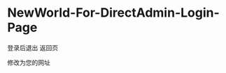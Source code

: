 # NewWorld-For-DirectAdmin-Login-Page
登录后退出 返回页

<input type="hidden" value="http://www.elinkhost.com" name="LOGOUT_URL"/>

修改为您的网址
